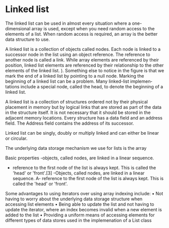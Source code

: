 # Linked list

The linked list can be used in almost every situation where a one-dimensional array is used,
except when you need random access to the elements of a list. When random access is
required, an array is the better data structure to use.

A linked list is a collection of objects called nodes. Each node is linked to a successor
node in the list using an object reference. The reference to another node is called a link.
While array elements are referenced by their position, linked list elements are referenced
by their relationship to the other elements of the linked list. 
). Something else to notice in the figure is that we mark the end of a linked
list by pointing to a null node.
Marking the beginning of a linked list can be a problem. Many linked-list implemen‐
tations include a special node, called the head, to denote the beginning of a linked list.

A linked list is a collection of structures ordered not by their physical placement in memory but by logical links that are stored as part of the data in the structure itself. It is not necessary that it should be stored in the adjacent memory locations. Every structure has a data field and an address field. The Address field contains the address of its successor.

Linked list can be singly, doubly or multiply linked and can either be linear or circular.

The underlying data storage mechanism we use for lists is the array

Basic properties
-objects, called nodes, are linked in a linear sequence.
- reference to the first node of the list is always kept. This is called the 'head' or 'front'.[3]
-Objects, called nodes, are linked in a linear sequence.
A- reference to the first node of the list is always kept. This is called the 'head' or 'front'.

Some advantages to using iterators over using array indexing include: 
• Not having to worry about the underlying data storage structure when accessing list elements 
• Being able to update the list and not having to update the iterator, where an index becomes invalid when a new element is added to the list 
• Providing a uniform means of accessing elements for different types of data stores used in the implemenation of a  List  class
